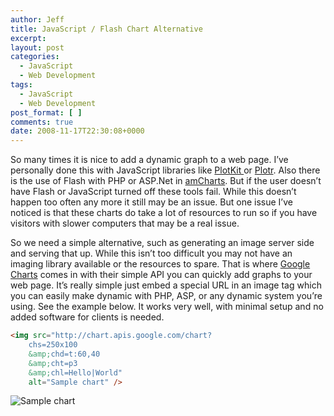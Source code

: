 ```yaml
---
author: Jeff
title: JavaScript / Flash Chart Alternative
excerpt:
layout: post
categories:
  - JavaScript
  - Web Development
tags:
  - JavaScript
  - Web Development
post_format: [ ]
comments: true
date: 2008-11-17T22:30:08+0000
---
```

So many times it is nice to add a dynamic graph to a web page. I’ve personally done this with JavaScript libraries like [PlotKit ][1]or [Plotr][2]. Also there is the use of Flash with PHP or ASP.Net in [amCharts][3]. But if the user doesn’t have Flash or JavaScript turned off these tools fail. While this doesn’t happen too often any more it still may be an issue. But one issue I’ve noticed is that these charts do take a lot of resources to run so if you have visitors with slower computers that may be a real issue.

So we need a simple alternative, such as generating an image server side and serving that up. While this isn’t too difficult you may not have an imaging library available or the resources to spare. That is where [Google Charts][4] comes in with their simple API you can quickly add graphs to your web page. It’s really simple just embed a special URL in an image tag which you can easily make dynamic with PHP, ASP, or any dynamic system you’re using. See the example below. It works very well, with minimal setup and no added software for clients is needed.  

<!-- more -->

```html
<img src="http://chart.apis.google.com/chart?
    chs=250x100
    &amp;chd=t:60,40
    &amp;cht=p3
    &amp;chl=Hello|World"
    alt="Sample chart" />
```
![Sample chart][5]

 [1]: http://www.liquidx.net/plotkit/
 [2]: http://solutoire.com/plotr/
 [3]: http://www.amcharts.com/
 [4]: http://code.google.com/apis/chart/
 [5]: http://chart.apis.google.com/chart?chs=250x100&chd=t:60,40&cht=p3&chl=Hello|World
